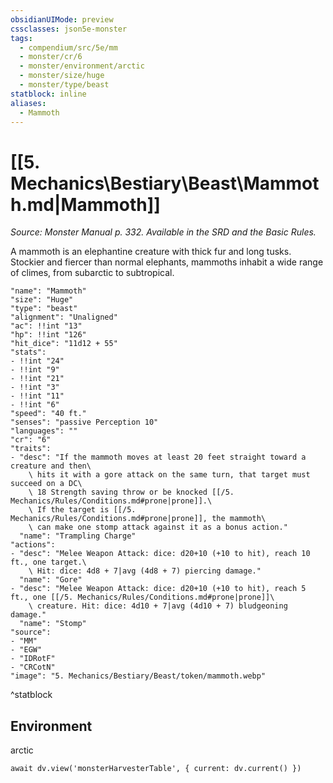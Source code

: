 ```yaml
---
obsidianUIMode: preview
cssclasses: json5e-monster
tags:
  - compendium/src/5e/mm
  - monster/cr/6
  - monster/environment/arctic
  - monster/size/huge
  - monster/type/beast
statblock: inline
aliases:
  - Mammoth
---
```

# [[5. Mechanics\Bestiary\Beast\Mammoth.md|Mammoth]]
*Source: Monster Manual p. 332. Available in the SRD and the Basic Rules.*

A mammoth is an elephantine creature with thick fur and long tusks. Stockier and fiercer than normal elephants, mammoths inhabit a wide range of climes, from subarctic to subtropical.

```statblock
"name": "Mammoth"
"size": "Huge"
"type": "beast"
"alignment": "Unaligned"
"ac": !!int "13"
"hp": !!int "126"
"hit_dice": "11d12 + 55"
"stats":
- !!int "24"
- !!int "9"
- !!int "21"
- !!int "3"
- !!int "11"
- !!int "6"
"speed": "40 ft."
"senses": "passive Perception 10"
"languages": ""
"cr": "6"
"traits":
- "desc": "If the mammoth moves at least 20 feet straight toward a creature and then\
    \ hits it with a gore attack on the same turn, that target must succeed on a DC\
    \ 18 Strength saving throw or be knocked [[/5. Mechanics/Rules/Conditions.md#prone|prone]].\
    \ If the target is [[/5. Mechanics/Rules/Conditions.md#prone|prone]], the mammoth\
    \ can make one stomp attack against it as a bonus action."
  "name": "Trampling Charge"
"actions":
- "desc": "Melee Weapon Attack: dice: d20+10 (+10 to hit), reach 10 ft., one target.\
    \ Hit: dice: 4d8 + 7|avg (4d8 + 7) piercing damage."
  "name": "Gore"
- "desc": "Melee Weapon Attack: dice: d20+10 (+10 to hit), reach 5 ft., one [[/5. Mechanics/Rules/Conditions.md#prone|prone]]\
    \ creature. Hit: dice: 4d10 + 7|avg (4d10 + 7) bludgeoning damage."
  "name": "Stomp"
"source":
- "MM"
- "EGW"
- "IDRotF"
- "CRCotN"
"image": "5. Mechanics/Bestiary/Beast/token/mammoth.webp"
```
^statblock

## Environment

arctic

```dataviewjs
await dv.view('monsterHarvesterTable', { current: dv.current() })
```
